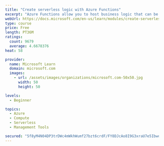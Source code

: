```yaml
---
title: "Create serverless logic with Azure Functions"
excerpt: "Azure Functions allow you to host business logic that can be executed without managing or provisioning server infrastructure"
webUrl: https://docs.microsoft.com/en-us/learn/modules/create-serverless-logic-with-azure-functions/
type: course
price: Free
length: PT36M
ratings:
  count: 9679
  average: 4.6678376
heat: 58

provider:
  name: Microsoft Learn
  domain: microsoft.com
  images:
    - url: /assets/images/organizations/microsoft.com-50x50.jpg
      width: 50
      height: 50

levels:
  - Beginner

topics:
  - Azure
  - Compute
  - Serverless
  - Management Tools

secured: "5f8yM4N04DP3trDWc4mWkhWumf27bzt6crdF/FY8DJcAo8I9G3xraU7e5IbwoaEuUHmmtV4DNorWMoGHi549kfNrOGASNvKmAJFehxDGkojEADQvA5/ihAaTr/QV9aYHaSf9mqW8mCuGGorZV+EwrwRIj/v8OUH3t0h6l5cvgByir9KUcqeFlHeGj3QRkZAtMA8wBZ4JhP4QM6jnRWUwZQNLjh1IwSVQtLnWsTRZgGMeUtvz7BCG0mo1Ok8DlXykOg1WsqiAwytaDZorgVjYY93XrX6EtSS7IhtMK7ifyNP2+lUG3nQea4NE2riQLH8pdEswlvOUfiOe7fWSXLY0e0uIVUIAz+PPDRaK+/ED3+Z8bmfMA5OdgyecNO/l6+Yw97d+hmAcwzYaLI9z8Cd7TgolE2uMVzdBEoP6EstI8DI=;6SFvDhYpsvmXPecJ0hPkYw=="
---
```


